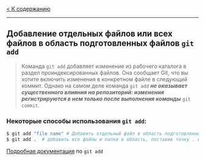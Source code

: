 [< К содержанию](./readme.md)
***
## Добавление отдельных файлов или всех файлов в область подготовленных файлов `git add`

>Команда `git add` добавляет изменение из рабочего каталога в раздел проиндексированных файлов. Она сообщает Git, что вы хотите включить изменения в конкретном файле в следующий коммит. Однако на самом деле команда `git add` ***не оказывает существенного влияния на репозиторий: изменения регистрируются в нем только после выполнения команды*** `git commit`.

### Некоторые способы использования `git add`:

```bash
$ git add "file name" # Добавить отдельный файл в область подготовленных файлов
$ git add .  # добавить все файлы и папки в область, поставив точку . вместо имени файла
```

[Подробная документация](https://git-scm.com/docs/git-add) по `git add`